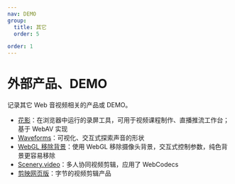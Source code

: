 ```yaml
---
nav: DEMO
group:
  title: 其它
  order: 5

order: 1
---
```


# 外部产品、DEMO

记录其它 Web 音视频相关的产品或 DEMO。

- [花影](https://github.com/hughfenghen/bloom-shadow)：在浏览器中运行的录屏工具，可用于视频课程制作、直播推流工作台；基于 WebAV 实现
- [Waveforms](https://pudding.cool/2018/02/waveforms/)：可视化、交互式探索声音的形状
- [WebGL 移除背景](https://jameshfisher.com/2020/08/11/production-ready-green-screen-in-the-browser/)：使用 WebGL 移除摄像头背景，交互式控制参数，纯色背景更容易移除
- [Scenery.video](https://scenery.video)：多人协同视频剪辑，应用了 WebCodecs
- [剪映网页版](https://www.capcut.cn/web)：字节的视频剪辑产品
